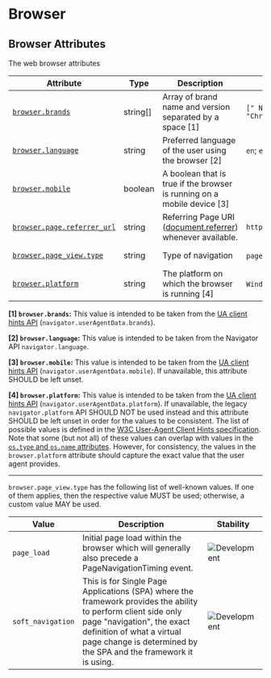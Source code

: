 <!-- NOTE: THIS FILE IS AUTOGENERATED. DO NOT EDIT BY HAND. -->
<!-- see templates/registry/markdown/attribute_namespace.md.j2 -->

# Browser

## Browser Attributes

The web browser attributes

| Attribute | Type | Description | Examples | Stability |
|---|---|---|---|---|
| <a id="browser-brands" href="#browser-brands">`browser.brands`</a> | string[] | Array of brand name and version separated by a space [1] | `[" Not A;Brand 99", "Chromium 99", "Chrome 99"]` | ![Development](https://img.shields.io/badge/-development-blue) |
| <a id="browser-language" href="#browser-language">`browser.language`</a> | string | Preferred language of the user using the browser [2] | `en`; `en-US`; `fr`; `fr-FR` | ![Development](https://img.shields.io/badge/-development-blue) |
| <a id="browser-mobile" href="#browser-mobile">`browser.mobile`</a> | boolean | A boolean that is true if the browser is running on a mobile device [3] |  | ![Development](https://img.shields.io/badge/-development-blue) |
| <a id="browser-page-referrer-url" href="#browser-page-referrer-url">`browser.page.referrer_url`</a> | string | Referring Page URI ([document.referrer](https://developer.mozilla.org/en-US/docs/Web/API/Document/referrer)) whenever available. | `https://en.wikipedia.org/wiki/Main_Page` | ![Development](https://img.shields.io/badge/-development-blue) |
| <a id="browser-page-view-type" href="#browser-page-view-type">`browser.page_view.type`</a> | string | Type of navigation | `page_load`; `soft_navigation` | ![Development](https://img.shields.io/badge/-development-blue) |
| <a id="browser-platform" href="#browser-platform">`browser.platform`</a> | string | The platform on which the browser is running [4] | `Windows`; `macOS`; `Android` | ![Development](https://img.shields.io/badge/-development-blue) |

**[1] `browser.brands`:** This value is intended to be taken from the [UA client hints API](https://wicg.github.io/ua-client-hints/#interface) (`navigator.userAgentData.brands`).

**[2] `browser.language`:** This value is intended to be taken from the Navigator API `navigator.language`.

**[3] `browser.mobile`:** This value is intended to be taken from the [UA client hints API](https://wicg.github.io/ua-client-hints/#interface) (`navigator.userAgentData.mobile`). If unavailable, this attribute SHOULD be left unset.

**[4] `browser.platform`:** This value is intended to be taken from the [UA client hints API](https://wicg.github.io/ua-client-hints/#interface) (`navigator.userAgentData.platform`). If unavailable, the legacy `navigator.platform` API SHOULD NOT be used instead and this attribute SHOULD be left unset in order for the values to be consistent.
The list of possible values is defined in the [W3C User-Agent Client Hints specification](https://wicg.github.io/ua-client-hints/#sec-ch-ua-platform). Note that some (but not all) of these values can overlap with values in the [`os.type` and `os.name` attributes](./os.md). However, for consistency, the values in the `browser.platform` attribute should capture the exact value that the user agent provides.

---

`browser.page_view.type` has the following list of well-known values. If one of them applies, then the respective value MUST be used; otherwise, a custom value MAY be used.

| Value  | Description | Stability |
|---|---|---|
| `page_load` | Initial page load within the browser which will generally also precede a PageNavigationTiming event. | ![Development](https://img.shields.io/badge/-development-blue) |
| `soft_navigation` | This is for Single Page Applications (SPA) where the framework provides the ability to perform client side only page "navigation", the exact definition of what a virtual page change is determined by the SPA and the framework it is using. | ![Development](https://img.shields.io/badge/-development-blue) |
